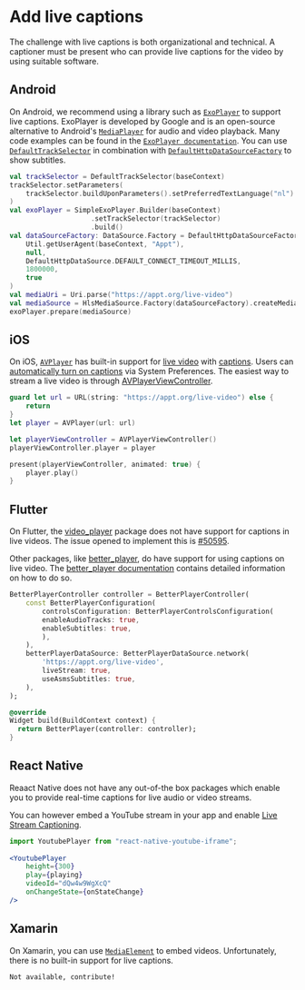 # Add live captions

The challenge with live captions is both organizational and technical. A captioner must be present who can provide live captions for the video by using suitable software.

## Android

On Android, we recommend using a library such as [`ExoPlayer`](https://github.com/google/ExoPlayer) to support live captions. ExoPlayer is developed by Google and is an open-source alternative to Android's [`MediaPlayer`](https://developer.android.com/reference/android/media/MediaPlayer) for audio and video playback. Many code examples can be found in the [`ExoPlayer documentation`](https://exoplayer.dev/). You can use [`DefaultTrackSelector`](https://exoplayer.dev/doc/reference/index.html?com/google/android/exoplayer2/trackselection/DefaultTrackSelector.html) in combination with [`DefaultHttpDataSourceFactory`](https://exoplayer.dev/doc/reference/com/google/android/exoplayer2/upstream/DefaultHttpDataSource.html) to show subtitles.

```kotlin
val trackSelector = DefaultTrackSelector(baseContext)
trackSelector.setParameters(
    trackSelector.buildUponParameters().setPreferredTextLanguage("nl")
)
val exoPlayer = SimpleExoPlayer.Builder(baseContext)
                    .setTrackSelector(trackSelector)
                    .build()
val dataSourceFactory: DataSource.Factory = DefaultHttpDataSourceFactory(
    Util.getUserAgent(baseContext, "Appt"),
    null,
    DefaultHttpDataSource.DEFAULT_CONNECT_TIMEOUT_MILLIS,
    1800000,
    true
)
val mediaUri = Uri.parse("https://appt.org/live-video")
val mediaSource = HlsMediaSource.Factory(dataSourceFactory).createMediaSource(mediaUri)
exoPlayer.prepare(mediaSource)
```

## iOS

On iOS, [`AVPlayer`](https://developer.apple.com/documentation/avfoundation/avplayer) has built-in support for [live video](https://developer.apple.com/documentation/avfoundation/media_playback_and_selection/using_avfoundation_to_play_and_persist_http_live_streams) with [captions](https://developer.apple.com/documentation/avfoundation/media_playback_and_selection/adding_subtitles_and_alternative_audio_tracks). Users can [automatically turn on captions](https://support.apple.com/guide/iphone/subtitles-and-captions-iph3e2e23d1/ios) via System Preferences. The easiest way to stream a live video is through [AVPlayerViewController](https://developer.apple.com/documentation/avkit/avplayerviewcontroller).

```swift
guard let url = URL(string: "https://appt.org/live-video") else { 
    return 
}
let player = AVPlayer(url: url)

let playerViewController = AVPlayerViewController()
playerViewController.player = player

present(playerViewController, animated: true) {
    player.play()
}
```

## Flutter

On Flutter, the [video_player](https://pub.dev/packages/video_player) package does not have support for captions in live videos. The issue opened to implement this is [#50595](https://github.com/flutter/flutter/issues/50595).

Other packages, like [better_player](https://pub.dev/packages/better_player), do have support for using captions on live video. The [better_player documentation](https://jhomlala.github.io/betterplayer/#/README) contains detailed information on how to do so.

```dart
BetterPlayerController controller = BetterPlayerController(
    const BetterPlayerConfiguration(
        controlsConfiguration: BetterPlayerControlsConfiguration(
        enableAudioTracks: true,
        enableSubtitles: true,
        ),
    ),
    betterPlayerDataSource: BetterPlayerDataSource.network(
        'https://appt.org/live-video', 
        liveStream: true,
        useAsmsSubtitles: true,
    ),
);

@override
Widget build(BuildContext context) {
  return BetterPlayer(controller: controller);
}
```

## React Native

Reaact Native does not have any out-of-the box packages which enable you to provide real-time captions for live audio or video streams.

You can however embed a YouTube stream in your app and enable [Live Stream Captioning](https://support.google.com/youtube/thread/129769858/updates-to-captions-and-audio-features-on-youtube?hl=en).

```jsx
import YoutubePlayer from "react-native-youtube-iframe";
  
<YoutubePlayer
    height={300}
    play={playing}
    videoId="dQw4w9WgXcQ"
    onChangeState={onStateChange}
/>
```

## Xamarin

On Xamarin, you can use [`MediaElement`](https://docs.microsoft.com/en-us/xamarin/community-toolkit/views/mediaelement) to embed videos. Unfortunately, there is no built-in support for live captions.

```xml
Not available, contribute!
```
